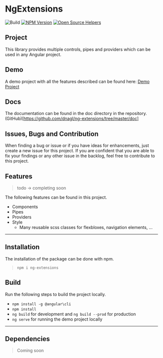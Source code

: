 # NgExtensions

![Build](https://github.com/dnagl/ng-extensions/workflows/Build/badge.svg)
[![NPM Version](https://img.shields.io/npm/v/ng-extensions.svg)](https://www.npmjs.com/package/ng-extensions)
[![Open Source Helpers](https://www.codetriage.com/dnagl/ng-extensions/badges/users.svg)](https://www.codetriage.com/dnagl/ng-extensions)

## Project

This library provides multiple controls, pipes and providers which can be used in any Angular project.

## Demo

A demo project with all the features described can be found here: [Demo Project](https://dnagl.github.io/ng-extensions/)

## Docs

The documentation can be found in the doc directory in the repository. (GitHub)[https://github.com/dnagl/ng-extensions/tree/master/doc]

## Issues, Bugs and Contribution

When finding a bug or issue or if you have ideas for enhancements, 
just create a new issue for this project. If you are confident that you are able to fix your findings or any other issue in the backlog, feel free to contribute to this project.

## Features

> todo -> completing soon

The following features can be found in this project.

* Components
* Pipes
* Providers
* Style
  * Many reusable scss classes for flexbloxes, navigation elements, ...

---

## Installation

The installation of the package can be done with npm.
> `npm i ng-extensions`

## Build

Run the following steps to build the project locally.

* `npm install -g @angular\cli`
* `npm install`
* `ng build` for development and `ng build --prod` for production
* `ng serve` for running the demo project locally

---

## Dependencies

> Coming soon
